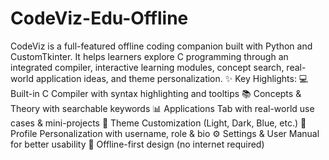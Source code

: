# CodeViz-Edu-Offline
 CodeViz is a full-featured offline coding companion built with Python and CustomTkinter. It helps learners explore C programming through an integrated compiler, interactive learning modules, concept search, real-world application ideas, and theme personalization.  ✨ Key Highlights:  💻 Built-in C Compiler with syntax highlighting and tooltips  📚 Concepts & Theory with searchable keywords  📊 Applications Tab with real-world use cases & mini-projects  🎨 Theme Customization (Light, Dark, Blue, etc.)  👤 Profile Personalization with username, role & bio  ⚙️ Settings & User Manual for better usability  📖 Offline-first design (no internet required)
